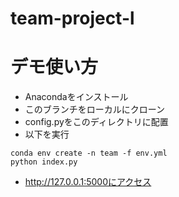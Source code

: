 # team-project-l

# デモ使い方
- Anacondaをインストール
- このブランチをローカルにクローン
- config.pyをこのディレクトリに配置
- 以下を実行
```
conda env create -n team -f env.yml
python index.py
```
- http://127.0.0.1:5000にアクセス